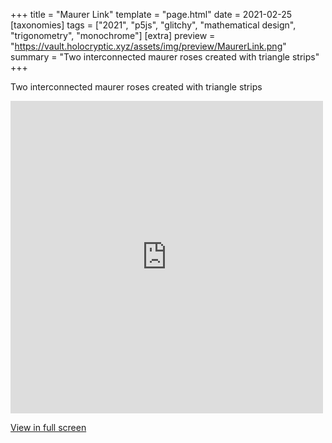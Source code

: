 +++
title = "Maurer Link"
template = "page.html"
date = 2021-02-25
[taxonomies]
tags = ["2021", "p5js", "glitchy", "mathematical design", "trigonometry", "monochrome"]
[extra]
preview = "https://vault.holocryptic.xyz/assets/img/preview/MaurerLink.png"
summary = "Two interconnected maurer roses created with triangle strips"
+++

Two interconnected maurer roses created with triangle strips

<embed
type="text/html"
src="https://vault.holocryptic.xyz/src/2021/MaurerLink"
width="500"
height="500"
/>

<a target=_blank href="https://vault.holocryptic.xyz/src/2021/MaurerLink">View in full screen</a>

